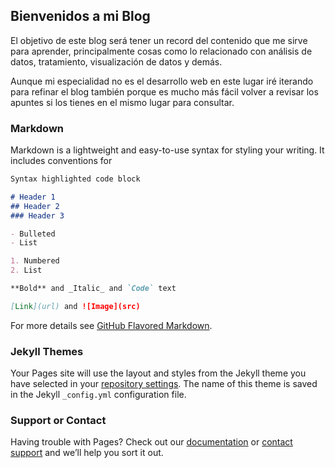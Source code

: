 ## Bienvenidos a mi Blog

El objetivo de este blog será tener un record del contenido que me sirve para aprender, principalmente cosas como lo relacionado con análisis de datos, tratamiento, visualización de datos y demás.

Aunque mi  especialidad no es el desarrollo web en este lugar iré iterando para refinar el blog también porque es mucho más fácil volver a revisar los apuntes si los tienes en el mismo lugar para consultar.  

### Markdown

Markdown is a lightweight and easy-to-use syntax for styling your writing. It includes conventions for

```markdown
Syntax highlighted code block

# Header 1
## Header 2
### Header 3

- Bulleted
- List

1. Numbered
2. List

**Bold** and _Italic_ and `Code` text

[Link](url) and ![Image](src)
```

For more details see [GitHub Flavored Markdown](https://guides.github.com/features/mastering-markdown/).

### Jekyll Themes

Your Pages site will use the layout and styles from the Jekyll theme you have selected in your [repository settings](https://github.com/Joshep1229/Blog/settings). The name of this theme is saved in the Jekyll `_config.yml` configuration file.

### Support or Contact

Having trouble with Pages? Check out our [documentation](https://help.github.com/categories/github-pages-basics/) or [contact support](https://github.com/contact) and we’ll help you sort it out.
